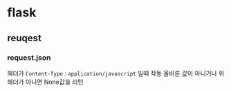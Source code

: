# flask



## reuqest

### request.json

헤더가 `Content-Type` : `application/javascript` 일때 작동
올바른 값이 아니거나 위 헤더가 아니면 None값을 리턴

